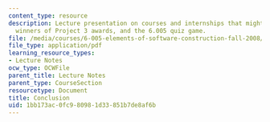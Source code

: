 ```yaml
---
content_type: resource
description: Lecture presentation on courses and internships that might follow 6.005,
  winners of Project 3 awards, and the 6.005 quiz game.
file: /media/courses/6-005-elements-of-software-construction-fall-2008/1bb173ac0fc980981d33851b7de8af6b_MIT6_005f08_lec23.pdf
file_type: application/pdf
learning_resource_types:
- Lecture Notes
ocw_type: OCWFile
parent_title: Lecture Notes
parent_type: CourseSection
resourcetype: Document
title: Conclusion
uid: 1bb173ac-0fc9-8098-1d33-851b7de8af6b
---
```

